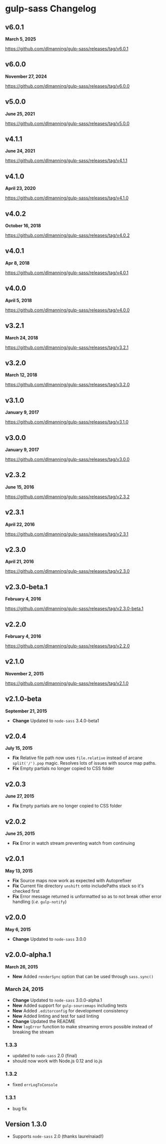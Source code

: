 # gulp-sass Changelog

## v6.0.1

**March 5, 2025**

<https://github.com/dlmanning/gulp-sass/releases/tag/v6.0.1>

## v6.0.0

**November 27, 2024**

<https://github.com/dlmanning/gulp-sass/releases/tag/v6.0.0>

## v5.0.0

**June 25, 2021**

<https://github.com/dlmanning/gulp-sass/releases/tag/v5.0.0>

## v4.1.1

**June 24, 2021**

<https://github.com/dlmanning/gulp-sass/releases/tag/v4.1.1>

## v4.1.0

**April 23, 2020**

<https://github.com/dlmanning/gulp-sass/releases/tag/v4.1.0>

## v4.0.2

**October 16, 2018**

<https://github.com/dlmanning/gulp-sass/releases/tag/v4.0.2>

## v4.0.1

**Apr 8, 2018**

<https://github.com/dlmanning/gulp-sass/releases/tag/v4.0.1>

## v4.0.0

**April 5, 2018**

<https://github.com/dlmanning/gulp-sass/releases/tag/v4.0.0>

## v3.2.1

**March 24, 2018**

<https://github.com/dlmanning/gulp-sass/releases/tag/v3.2.1>

## v3.2.0

**March 12, 2018**

<https://github.com/dlmanning/gulp-sass/releases/tag/v3.2.0>

## v3.1.0

**January 9, 2017**

<https://github.com/dlmanning/gulp-sass/releases/tag/v3.1.0>

## v3.0.0

**January 9, 2017**

<https://github.com/dlmanning/gulp-sass/releases/tag/v3.0.0>

## v2.3.2

**June 15, 2016**

<https://github.com/dlmanning/gulp-sass/releases/tag/v2.3.2>

## v2.3.1

**April 22, 2016**

<https://github.com/dlmanning/gulp-sass/releases/tag/v2.3.1>

## v2.3.0

**April 21, 2016**

<https://github.com/dlmanning/gulp-sass/releases/tag/v2.3.0>

## v2.3.0-beta.1

**February 4, 2016**

<https://github.com/dlmanning/gulp-sass/releases/tag/v2.3.0-beta.1>

## v2.2.0

**February 4, 2016**

<https://github.com/dlmanning/gulp-sass/releases/tag/v2.2.0>

## v2.1.0

**November 2, 2015**

<https://github.com/dlmanning/gulp-sass/releases/tag/v2.1.0>

## v2.1.0-beta

**September 21, 2015**

* **Change** Updated to `node-sass` 3.4.0-beta1

## v2.0.4

**July 15, 2015**

* **Fix** Relative file path now uses `file.relative` instead of arcane `split('/').pop` magic. Resolves lots of issues with source map paths.
* **Fix** Empty partials no longer copied to CSS folder

## v2.0.3

**June 27, 2015**

* **Fix** Empty partials are no longer copied to CSS folder

## v2.0.2

**June 25, 2015**

* **Fix** Error in watch stream preventing watch from continuing

## v2.0.1

**May 13, 2015**

* **Fix** Source maps now work as expected with Autoprefixer
* **Fix** Current file directory `unshift` onto includePaths stack so it's checked first
* **Fix** Error message returned is unformatted so as to not break other error handling (*i.e.* `gulp-notify`)

## v2.0.0

**May 6, 2015**

* **Change** Updated to `node-sass` 3.0.0

## v2.0.0-alpha.1

**March 26, 2015**

* **New** Added `renderSync` option that can be used through `sass.sync()`

### March 24, 2015

* **Change** Updated to `node-sass` 3.0.0-alpha.1
* **New** Added support for `gulp-sourcemaps` including tests
* **New** Added `.editorconfig` for development consistency
* **New** Added linting and test for said linting
* **Change** Updated the README
* **New** `logError` function to make streaming errors possible instead of breaking the stream

### 1.3.3

* updated to `node-sass` 2.0 (final)
* should now work with Node.js 0.12 and io.js

### 1.3.2

* fixed `errLogToConsole`

### 1.3.1

* bug fix

## Version 1.3.0

* Supports `node-sass` 2.0 (thanks laurelnaiad!)
